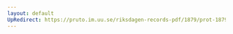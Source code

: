 ```yaml
---
layout: default
UpRedirect: https://pruto.im.uu.se/riksdagen-records-pdf/1879/prot-1879--ak--043/prot-1879--ak--043_005.pdf
---
```

